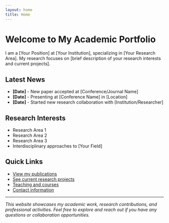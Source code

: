 ```yaml
---
layout: home
title: Home
---
```


# Welcome to My Academic Portfolio

I am a [Your Position] at [Your Institution], specializing in [Your Research Area]. My research focuses on [brief description of your research interests and current projects].

## Latest News

- **[Date]** - New paper accepted at [Conference/Journal Name]
- **[Date]** - Presenting at [Conference Name] in [Location]
- **[Date]** - Started new research collaboration with [Institution/Researcher]

## Research Interests

- Research Area 1
- Research Area 2  
- Research Area 3
- Interdisciplinary approaches to [Your Field]

## Quick Links

- [View my publications](/publications/)
- [See current research projects](/research/)
- [Teaching and courses](/teaching/)
- [Contact information](/contact/)

---

*This website showcases my academic work, research contributions, and professional activities. Feel free to explore and reach out if you have any questions or collaboration opportunities.*